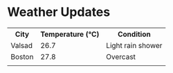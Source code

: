 # Weather Updates

<!-- WEATHER-UPDATE-START -->
<table><tr><th>City</th><th>Temperature (°C)</th><th>Condition</th></tr><tr><td>Valsad</td><td>26.7</td><td>Light rain shower</td></tr><tr><td>Boston</td><td>27.8</td><td>Overcast</td></tr><tr><td></td><td></td><td></td></tr></table>
<!-- WEATHER-UPDATE-END -->
